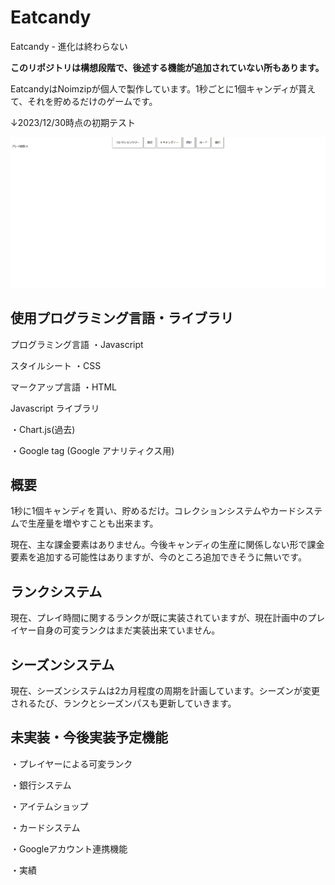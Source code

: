 # Eatcandy
Eatcandy - 進化は終わらない

**このリポジトリは構想段階で、後述する機能が追加されていない所もあります。**

EatcandyはNoimzipが個人で製作しています。1秒ごとに1個キャンディが貰えて、それを貯めるだけのゲームです。

↓2023/12/30時点の初期テスト

![2023/12/30時点の初期テスト](./readme01.png)

## 使用プログラミング言語・ライブラリ

プログラミング言語
・Javascript

スタイルシート
・CSS 

マークアップ言語
・HTML

Javascript ライブラリ

・Chart.js(過去)

・Google tag (Google アナリティクス用)

## 概要

1秒に1個キャンディを貰い、貯めるだけ。コレクションシステムやカードシステムで生産量を増やすことも出来ます。

現在、主な課金要素はありません。今後キャンディの生産に関係しない形で課金要素を追加する可能性はありますが、今のところ追加できそうに無いです。

## ランクシステム

現在、プレイ時間に関するランクが既に実装されていますが、現在計画中のプレイヤー自身の可変ランクはまだ実装出来ていません。

## シーズンシステム

現在、シーズンシステムは2カ月程度の周期を計画しています。シーズンが変更されるたび、ランクとシーズンパスも更新していきます。

## 未実装・今後実装予定機能

・プレイヤーによる可変ランク

・銀行システム

・アイテムショップ

・カードシステム

・Googleアカウント連携機能

・実績